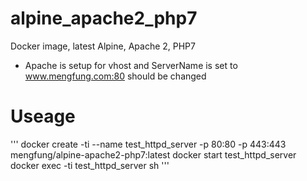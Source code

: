 # alpine_apache2_php7
Docker image, latest Alpine, Apache 2, PHP7

* Apache is setup for vhost and ServerName is set to www.mengfung.com:80 should be changed

# Useage
'''
docker create -ti --name test_httpd_server -p 80:80 -p 443:443 mengfung/alpine-apache2-php7:latest
docker start test_httpd_server
docker exec -ti test_httpd_server sh
'''